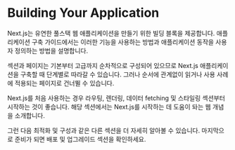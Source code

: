 # Building Your Application

Next.js는 유연한 풀스택 웹 애플리케이션을 만들기 위한 빌딩 블록을 제공합니다. 애플리케이션 구축 가이드에서는 이러한 기능을 사용하는 방법과 애플리케이션 동작을 사용자 정의하는 방법을 설명합니다.

섹션과 페이지는 기본부터 고급까지 순차적으로 구성되어 있으므로 Next.js 애플리케이션을 구축할 때 단계별로 따라갈 수 있습니다. 그러나 순서에 관계없이 읽거나 사용 사례에 적용되는 페이지로 건너뛸 수 있습니다.

Next.js를 처음 사용하는 경우 라우팅, 렌더링, 데이터 fetching 및 스타일링 섹션부터 시작하는 것이 좋습니다. 해당 섹션에서는 Next.js를 시작하는 데 도움이 돠는 웹 개념을 소개합니다.

그런 다음 최적화 및 구성과 같은 다른 섹션을 더 자세히 알아볼 수 있습니다. 마지막으로 준비가 되면 배포 및 업그레이드 섹션을 확인하세요.
